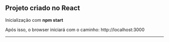 ## Projeto criado no React 

Inicialização com <strong>npm start</strong>

Após isso, o browser iniciará com o caminho:
http://localhost:3000

----

